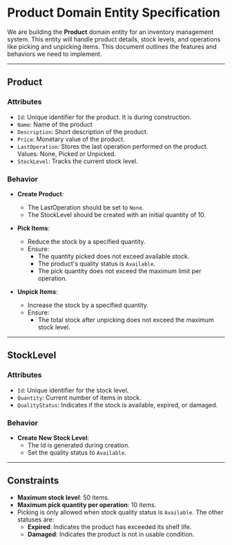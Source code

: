 # Product Domain Entity Specification

We are building the **Product** domain entity for an inventory management system. This entity will handle product details, stock levels, and operations like picking and unpicking items. This document outlines the features and behaviors we need to implement.

---

## **Product**

### **Attributes**
- `Id`: Unique identifier for the product. It is during construction.
- `Name`: Name of the product
- `Description`: Short description of the product.
- `Price`: Monetary value of the product.
- `LastOperation`: Stores the last operation performed on the product. Values: None, Picked or Unpicked.
- `StockLevel`: Tracks the current stock level.

### **Behavior**
- **Create Product**:
  - The LastOperation should be set to `None`.
  - The StockLevel should be created with an initial quantity of 10.

- **Pick Items**: 
  - Reduce the stock by a specified quantity.
  - Ensure:
    - The quantity picked does not exceed available stock.
    - The product's quality status is `Available`.
    - The pick quantity does not exceed the maximum limit per operation.
- **Unpick Items**: 
  - Increase the stock by a specified quantity.
  - Ensure:
    - The total stock after unpicking does not exceed the maximum stock level.

---

## **StockLevel**

### **Attributes**
- `Id`: Unique identifier for the stock level.
- `Quantity`: Current number of items in stock.
- `QualityStatus`: Indicates if the stock is available, expired, or damaged.

### **Behavior**
- **Create New Stock Level**:
  - The Id is generated during creation.
  - Set the quality status to `Available`.

---

## **Constraints**
- **Maximum stock level**: 50 items.
- **Maximum pick quantity per operation**: 10 items.
- Picking is only allowed when stock quality status is `Available`. The other statuses are:
  - **Expired**: Indicates the product has exceeded its shelf life.
  - **Damaged**: Indicates the product is not in usable condition.
